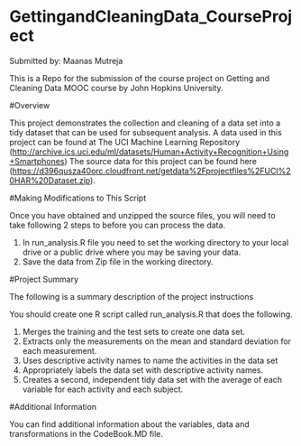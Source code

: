 # GettingandCleaningData_CourseProject
Submitted by: Maanas Mutreja

This is a Repo for the submission of the course project on Getting and Cleaning Data MOOC course by John Hopkins University.

#Overview

This project demonstrates the collection and cleaning of a data set into a tidy dataset that can be used for subsequent analysis. A data used in this project can be found at The UCI Machine Learning Repository (http://archive.ics.uci.edu/ml/datasets/Human+Activity+Recognition+Using+Smartphones)
The source data for this project can be found here (https://d396qusza40orc.cloudfront.net/getdata%2Fprojectfiles%2FUCI%20HAR%20Dataset.zip).

#Making Modifications to This Script

Once you have obtained and unzipped the source files, you will need to take following 2 steps to before you can process the data.
1. In run_analysis.R file you need to set the working directory to your local drive or a public drive where you may be saving your data.
2. Save the data from Zip file in the working directory.

#Project Summary

The following is a summary description of the project instructions

You should create one R script called run_analysis.R that does the following. 
1. Merges the training and the test sets to create one data set. 
2. Extracts only the measurements on the mean and standard deviation for each measurement. 
3. Uses descriptive activity names to name the activities in the data set 
4. Appropriately labels the data set with descriptive activity names. 
5. Creates a second, independent tidy data set with the average of each variable for each activity and each subject.

#Additional Information

You can find additional information about the variables, data and transformations in the CodeBook.MD file.
